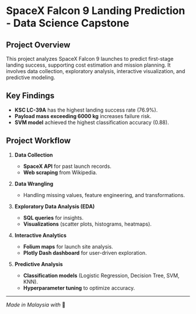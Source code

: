 **SpaceX Falcon 9 Landing Prediction - Data Science Capstone**
==============================================================

**Project Overview**
--------------------

This project analyzes SpaceX Falcon 9 launches to predict first-stage landing success, supporting cost estimation and mission planning. It involves data collection, exploratory analysis, interactive visualization, and predictive modeling.

**Key Findings**
----------------

-   **KSC LC-39A** has the highest landing success rate (76.9%).
-   **Payload mass exceeding 6000 kg** increases failure risk.
-   **SVM model** achieved the highest classification accuracy (0.88).

**Project Workflow**
--------------------

1.  **Data Collection**

    -   **SpaceX API** for past launch records.
    -   **Web scraping** from Wikipedia.
2.  **Data Wrangling**

    -   Handling missing values, feature engineering, and transformations.
3.  **Exploratory Data Analysis (EDA)**

    -   **SQL queries** for insights.
    -   **Visualizations** (scatter plots, histograms, heatmaps).
4.  **Interactive Analytics**

    -   **Folium maps** for launch site analysis.
    -   **Plotly Dash dashboard** for user-driven exploration.
5.  **Predictive Analysis**

    -   **Classification models** (Logistic Regression, Decision Tree, SVM, KNN).
    -   **Hyperparameter tuning** to optimize accuracy.

--------------------
_Made in Malaysia with_ 💖
